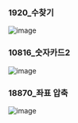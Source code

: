 ### 1920_수찾기
![image](https://user-images.githubusercontent.com/54586491/200838408-f69e3be6-c6a1-4a85-8cd9-ecb8c04226a1.png)

### 10816_숫자카드2
![image](https://user-images.githubusercontent.com/54586491/201363868-98f4a18f-43b3-4376-b19b-783a772ec53b.png)

### 18870_좌표 압축
![image](https://user-images.githubusercontent.com/54586491/201366018-cc1677ff-64fe-456b-9625-55dbb0840cd3.png)
